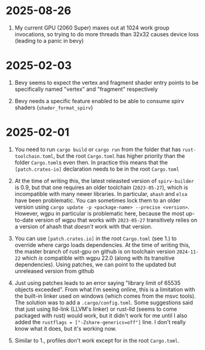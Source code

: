 # 2025-08-26

1. My current GPU (2060 Super) maxes out at 1024 work group invocations, so trying to do more threads than 32x32 causes device loss (leading to a panic in bevy)

# 2025-02-03

1. Bevy seems to expect the vertex and fragment shader entry points to be specifically named "vertex" and "fragment" respectively

2. Bevy needs a specific feature enabled to be able to consume spirv shaders (`shader_format_spirv`)

# 2025-02-01
1. You need to run `cargo build` or `cargo run` from the folder that has `rust-toolchain.toml`, but the root `Cargo.toml` has higher priority than the folder `Cargo.toml`s even then. In practice this means that the `[patch.crates-io]` declaration needs to be in the root `Cargo.toml`

2. At the time of writing this, the latest releasted version of `spirv-builder` is 0.9, but that one requires an older toolchain (`2023-05-27`), which is incompatible with many newer libraries. In particular, `ahash` and `elsa` have been problematic. You can sometimes lock them to an older version using `cargo update -p <package-name> --precise <version>`. However, wgpu in particular is problematic here, because the most up-to-date version of wgpu that works with `2023-05-27` transitively relies on a version of ahash that *doesn't* work with that version.

3. You can use `[patch.crates.io]` in the root `Cargo.toml` (see 1.) to override where cargo loads dependencies. At the time of writing this, the master branch of rust-gpu on github is on toolchain version `2024-11-22` which *is* compatible with wgpu 22.0 (along with its transitive dependencies). Using patches, we can point to the updated but unreleased version from github

4. Just using patches leads to an error saying "library limit of 65535 objects exceeded". From what I'm seeing online, this is a limitation with the built-in linker used on windows (which comes from the msvc tools). The solution was to add a `.cargo/config.toml`. Some suggestions said that just using lld-link (LLVM's linker) or rust-lld (seems to come packaged with rust) would work, but it didn't work for me until I also added the `rustflags = ["-Zshare-generics=off"]` line. I don't really know what it does, but it's working now.

5. Similar to 1., profiles don't work except for in the root `Cargo.toml`.